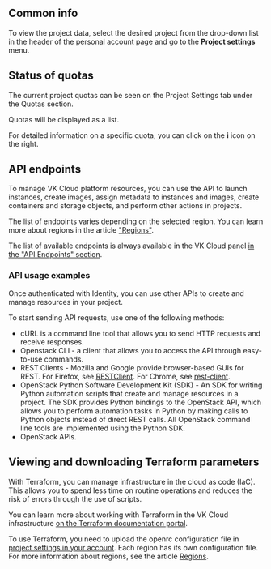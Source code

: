 ## Common info

To view the project data, select the desired project from the drop-down list in the header of the personal account page and go to the **Project settings** menu.

## Status of quotas

The current project quotas can be seen on the Project Settings tab under the Quotas section.

Quotas will be displayed as a list.

For detailed information on a specific quota, you can click on the **i** icon on the right.

## API endpoints

To manage VK Cloud platform resources, you can use the API to launch instances, create images, assign metadata to instances and images, create containers and storage objects, and perform other actions in projects.

<warn>

The list of endpoints varies depending on the selected region. You can learn more about regions in the article ["Regions"](../../../concepts/regions/).

</warn>

The list of available endpoints is always available in the VK Cloud panel [in the "API Endpoints" section](https://mcs.mail.ru/app/project/endpoints/).

### API usage examples

Once authenticated with Identity, you can use other APIs to create and manage resources in your project.

To start sending API requests, use one of the following methods:

- cURL is a command line tool that allows you to send HTTP requests and receive responses.
- Openstack CLI - a client that allows you to access the API through easy-to-use commands.
- REST Clients - Mozilla and Google provide browser-based GUIs for REST. For Firefox, see [RESTClient](https://addons.mozilla.org/en-US/firefox/addon/restclient/). For Chrome, see [rest-client](https://code.google.com/archive/p/rest-client/).
- OpenStack Python Software Development Kit (SDK) - An SDK for writing Python automation scripts that create and manage resources in a project. The SDK provides Python bindings to the OpenStack API, which allows you to perform automation tasks in Python by making calls to Python objects instead of direct REST calls. All OpenStack command line tools are implemented using the Python SDK.
- OpenStack APIs.

## Viewing and downloading Terraform parameters

With Terraform, you can manage infrastructure in the cloud as code (IaC). This allows you to spend less time on routine operations and reduces the risk of errors through the use of scripts.

You can learn more about working with Terraform in the VK Cloud infrastructure [on the Terraform documentation portal](/en/manage/terraform).

To use Terraform, you need to upload the openrc configuration file in [project settings in your account](https://mcs.mail.ru/app/project/terraform/). Each region has its own configuration file. For more information about regions, see the article [Regions](../../../concepts/regions/).
